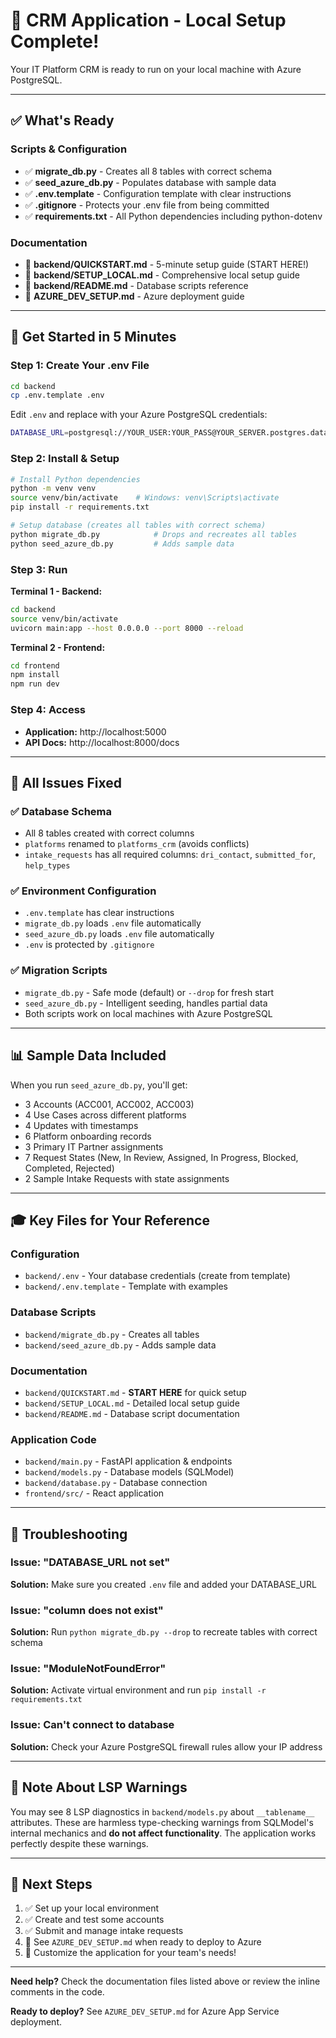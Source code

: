 # 🚀 CRM Application - Local Setup Complete!

Your IT Platform CRM is ready to run on your local machine with Azure PostgreSQL.

---

## ✅ What's Ready

### Scripts & Configuration
- ✅ **migrate_db.py** - Creates all 8 tables with correct schema
- ✅ **seed_azure_db.py** - Populates database with sample data  
- ✅ **.env.template** - Configuration template with clear instructions
- ✅ **.gitignore** - Protects your .env file from being committed
- ✅ **requirements.txt** - All Python dependencies including python-dotenv

### Documentation
- 📖 **backend/QUICKSTART.md** - 5-minute setup guide (START HERE!)
- 📖 **backend/SETUP_LOCAL.md** - Comprehensive local setup guide
- 📖 **backend/README.md** - Database scripts reference
- 📖 **AZURE_DEV_SETUP.md** - Azure deployment guide

---

## 🎯 Get Started in 5 Minutes

### Step 1: Create Your .env File

```bash
cd backend
cp .env.template .env
```

Edit `.env` and replace with your Azure PostgreSQL credentials:
```bash
DATABASE_URL=postgresql://YOUR_USER:YOUR_PASS@YOUR_SERVER.postgres.database.azure.com:5432/dev_psprawls?sslmode=require
```

### Step 2: Install & Setup

```bash
# Install Python dependencies
python -m venv venv
source venv/bin/activate    # Windows: venv\Scripts\activate
pip install -r requirements.txt

# Setup database (creates all tables with correct schema)
python migrate_db.py            # Drops and recreates all tables
python seed_azure_db.py         # Adds sample data
```

### Step 3: Run

**Terminal 1 - Backend:**
```bash
cd backend
source venv/bin/activate
uvicorn main:app --host 0.0.0.0 --port 8000 --reload
```

**Terminal 2 - Frontend:**
```bash
cd frontend
npm install
npm run dev
```

### Step 4: Access

- **Application:** http://localhost:5000
- **API Docs:** http://localhost:8000/docs

---

## 🔧 All Issues Fixed

### ✅ Database Schema
- All 8 tables created with correct columns
- `platforms` renamed to `platforms_crm` (avoids conflicts)
- `intake_requests` has all required columns: `dri_contact`, `submitted_for`, `help_types`

### ✅ Environment Configuration
- `.env.template` has clear instructions
- `migrate_db.py` loads `.env` file automatically
- `seed_azure_db.py` loads `.env` file automatically
- `.env` is protected by `.gitignore`

### ✅ Migration Scripts
- `migrate_db.py` - Safe mode (default) or `--drop` for fresh start
- `seed_azure_db.py` - Intelligent seeding, handles partial data
- Both scripts work on local machines with Azure PostgreSQL

---

## 📊 Sample Data Included

When you run `seed_azure_db.py`, you'll get:
- 3 Accounts (ACC001, ACC002, ACC003)
- 4 Use Cases across different platforms
- 4 Updates with timestamps
- 6 Platform onboarding records
- 3 Primary IT Partner assignments
- 7 Request States (New, In Review, Assigned, In Progress, Blocked, Completed, Rejected)
- 2 Sample Intake Requests with state assignments

---

## 🎓 Key Files for Your Reference

### Configuration
- `backend/.env` - Your database credentials (create from template)
- `backend/.env.template` - Template with examples

### Database Scripts  
- `backend/migrate_db.py` - Creates all tables
- `backend/seed_azure_db.py` - Adds sample data

### Documentation
- `backend/QUICKSTART.md` - **START HERE** for quick setup
- `backend/SETUP_LOCAL.md` - Detailed local setup guide
- `backend/README.md` - Database script documentation

### Application Code
- `backend/main.py` - FastAPI application & endpoints
- `backend/models.py` - Database models (SQLModel)
- `backend/database.py` - Database connection
- `frontend/src/` - React application

---

## 🐛 Troubleshooting

### Issue: "DATABASE_URL not set"
**Solution:** Make sure you created `.env` file and added your DATABASE_URL

### Issue: "column does not exist"  
**Solution:** Run `python migrate_db.py --drop` to recreate tables with correct schema

### Issue: "ModuleNotFoundError"
**Solution:** Activate virtual environment and run `pip install -r requirements.txt`

### Issue: Can't connect to database
**Solution:** Check your Azure PostgreSQL firewall rules allow your IP address

---

## 📝 Note About LSP Warnings

You may see 8 LSP diagnostics in `backend/models.py` about `__tablename__` attributes. These are harmless type-checking warnings from SQLModel's internal mechanics and **do not affect functionality**. The application works perfectly despite these warnings.

---

## 🚀 Next Steps

1. ✅ Set up your local environment
2. ✅ Create and test some accounts
3. ✅ Submit and manage intake requests  
4. 📖 See `AZURE_DEV_SETUP.md` when ready to deploy to Azure
5. 🎨 Customize the application for your team's needs!

---

**Need help?** Check the documentation files listed above or review the inline comments in the code.

**Ready to deploy?** See `AZURE_DEV_SETUP.md` for Azure App Service deployment.

